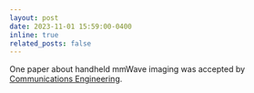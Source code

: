 ```yaml
---
layout: post
date: 2023-11-01 15:59:00-0400
inline: true
related_posts: false
---
```


One paper about handheld mmWave imaging was accepted by [Communications Engineering](https://www.nature.com/commseng/).
